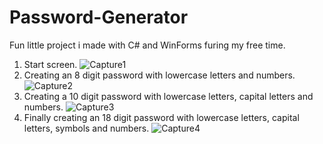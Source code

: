 # Password-Generator
Fun little project i made with C# and WinForms furing my free time.
1) Start screen.
![Capture1](https://user-images.githubusercontent.com/103197783/186008662-a82ce7d1-b412-4495-8c42-42f6f549986f.PNG)
2) Creating an 8 digit password with lowercase letters and numbers.
![Capture2](https://user-images.githubusercontent.com/103197783/186008672-4ac5498c-19a5-4769-8dc8-53916c759403.PNG)
3) Creating a 10 digit password with lowercase letters, capital letters and numbers.
![Capture3](https://user-images.githubusercontent.com/103197783/186008680-39daecff-14e5-425b-9b3a-b00a451a422a.PNG)
4) Finally creating an 18 digit password with lowercase letters, capital letters, symbols and numbers.
![Capture4](https://user-images.githubusercontent.com/103197783/186008687-4c346bce-4b69-44fa-9ee1-48cace7aedf8.PNG)
